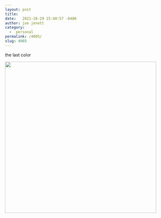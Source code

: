 ```yaml
---
layout: post
title:  
date:   2021-10-29 15:40:57 -0400
author: joe jenett
category:
  -  personal
permalink: /4005/
slug: 4005
---
```

<p>the last color</p><p><img class="u-photo" src="https://simply.jenett.org/images/lastcolor.jpg" alt="" width="500" /></p>
<a href="https://brid.gy/publish/twitter"></a>